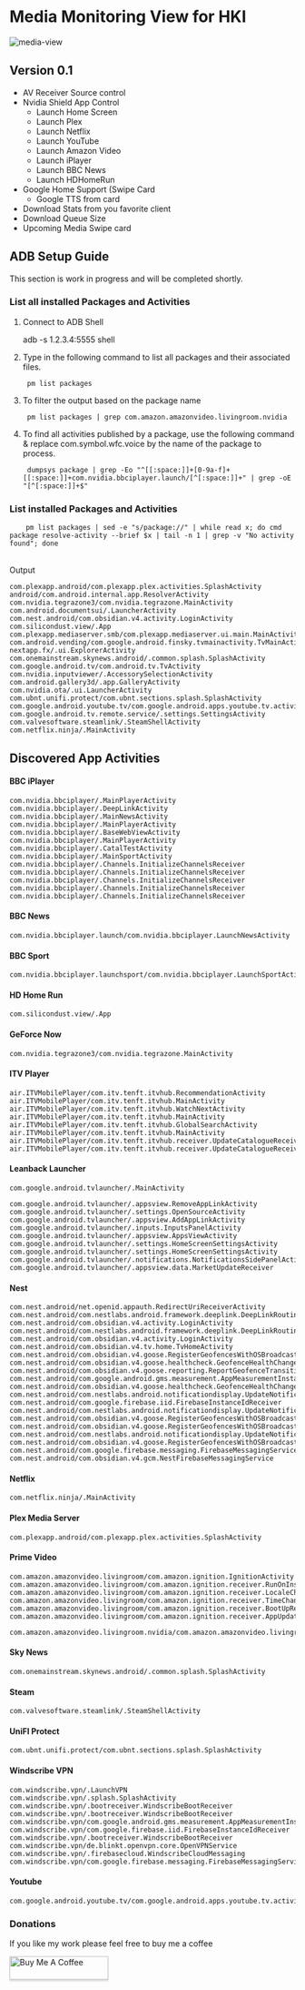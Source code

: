 # Media Monitoring View for HKI


![media-view](https://github.com/noodlemctwoodle/homeassistant/blob/master/www/images/github/views/media_monitor.png)


## Version 0.1
 - AV Receiver Source control
 - Nvidia Shield App Control
    - Launch Home Screen
    - Launch Plex
    - Launch Netflix
    - Launch YouTube
    - Launch Amazon Video
    - Launch iPlayer
    - Launch BBC News
    - Launch HDHomeRun
 - Google Home Support (Swipe Card
    - Google TTS from card
 - Download Stats from you favorite client
 - Download Queue Size
 - Upcoming Media Swipe card













## ADB Setup Guide 

This section is work in progress and will be completed shortly. 

### List all installed Packages and Activities

1. Connect to ADB Shell 

    adb -s 1.2.3.4:5555 shell

2. Type in the following command to list all packages and their associated files. 

        pm list packages

3. To filter the output based on the package name

        pm list packages | grep com.amazon.amazonvideo.livingroom.nvidia

4. To find all activities published by a package, use the following command & replace com.symbol.wfc.voice by the name of the package to process.

        dumpsys package | grep -Eo "^[[:space:]]+[0-9a-f]+[[:space:]]+com.nvidia.bbciplayer.launch/[^[:space:]]+" | grep -oE "[^[:space:]]+$"


### List installed Packages and Activities

        pm list packages | sed -e "s/package://" | while read x; do cmd package resolve-activity --brief $x | tail -n 1 | grep -v "No activity found"; done 

</br> Output

    com.plexapp.android/com.plexapp.plex.activities.SplashActivity
    android/com.android.internal.app.ResolverActivity
    com.nvidia.tegrazone3/com.nvidia.tegrazone.MainActivity
    com.android.documentsui/.LauncherActivity
    com.nest.android/com.obsidian.v4.activity.LoginActivity
    com.silicondust.view/.App
    com.plexapp.mediaserver.smb/com.plexapp.mediaserver.ui.main.MainActivity
    com.android.vending/com.google.android.finsky.tvmainactivity.TvMainActivity
    nextapp.fx/.ui.ExplorerActivity
    com.onemainstream.skynews.android/.common.splash.SplashActivity
    com.google.android.tv/com.android.tv.TvActivity
    com.nvidia.inputviewer/.AccessorySelectionActivity
    com.android.gallery3d/.app.GalleryActivity
    com.nvidia.ota/.ui.LauncherActivity
    com.ubnt.unifi.protect/com.ubnt.sections.splash.SplashActivity
    com.google.android.youtube.tv/com.google.android.apps.youtube.tv.activity.ShellActivity
    com.google.android.tv.remote.service/.settings.SettingsActivity
    com.valvesoftware.steamlink/.SteamShellActivity
    com.netflix.ninja/.MainActivity




## Discovered App Activities


#### BBC iPlayer

    com.nvidia.bbciplayer/.MainPlayerActivity
    com.nvidia.bbciplayer/.DeepLinkActivity
    com.nvidia.bbciplayer/.MainNewsActivity
    com.nvidia.bbciplayer/.MainPlayerActivity
    com.nvidia.bbciplayer/.BaseWebViewActivity
    com.nvidia.bbciplayer/.MainPlayerActivity
    com.nvidia.bbciplayer/.CatalTestActivity
    com.nvidia.bbciplayer/.MainSportActivity
    com.nvidia.bbciplayer/.Channels.InitializeChannelsReceiver
    com.nvidia.bbciplayer/.Channels.InitializeChannelsReceiver
    com.nvidia.bbciplayer/.Channels.InitializeChannelsReceiver
    com.nvidia.bbciplayer/.Channels.InitializeChannelsReceiver
    com.nvidia.bbciplayer/.Channels.InitializeChannelsReceiver


#### BBC News

    com.nvidia.bbciplayer.launch/com.nvidia.bbciplayer.LaunchNewsActivity

#### BBC Sport

    com.nvidia.bbciplayer.launchsport/com.nvidia.bbciplayer.LaunchSportActivity

#### HD Home Run    
    
    com.silicondust.view/.App

#### GeForce Now

    com.nvidia.tegrazone3/com.nvidia.tegrazone.MainActivity

#### ITV Player

    air.ITVMobilePlayer/com.itv.tenft.itvhub.RecommendationActivity
    air.ITVMobilePlayer/com.itv.tenft.itvhub.MainActivity
    air.ITVMobilePlayer/com.itv.tenft.itvhub.WatchNextActivity
    air.ITVMobilePlayer/com.itv.tenft.itvhub.MainActivity
    air.ITVMobilePlayer/com.itv.tenft.itvhub.GlobalSearchActivity
    air.ITVMobilePlayer/com.itv.tenft.itvhub.MainActivity
    air.ITVMobilePlayer/com.itv.tenft.itvhub.receiver.UpdateCatalogueReceiver
    air.ITVMobilePlayer/com.itv.tenft.itvhub.receiver.UpdateCatalogueReceiver

#### Leanback Launcher

    com.google.android.tvlauncher/.MainActivity

    com.google.android.tvlauncher/.appsview.RemoveAppLinkActivity
    com.google.android.tvlauncher/.settings.OpenSourceActivity
    com.google.android.tvlauncher/.appsview.AddAppLinkActivity
    com.google.android.tvlauncher/.inputs.InputsPanelActivity
    com.google.android.tvlauncher/.appsview.AppsViewActivity
    com.google.android.tvlauncher/.settings.HomeScreenSettingsActivity
    com.google.android.tvlauncher/.settings.HomeScreenSettingsActivity
    com.google.android.tvlauncher/.notifications.NotificationsSidePanelActivity
    com.google.android.tvlauncher/.appsview.data.MarketUpdateReceiver

#### Nest
    com.nest.android/net.openid.appauth.RedirectUriReceiverActivity
    com.nest.android/com.nestlabs.android.framework.deeplink.DeepLinkRoutingActivity
    com.nest.android/com.obsidian.v4.activity.LoginActivity
    com.nest.android/com.nestlabs.android.framework.deeplink.DeepLinkRoutingActivity
    com.nest.android/com.obsidian.v4.activity.LoginActivity
    com.nest.android/com.obsidian.v4.tv.home.TvHomeActivity
    com.nest.android/com.obsidian.v4.goose.RegisterGeofencesWithOSBroadcastReceiver
    com.nest.android/com.obsidian.v4.goose.healthcheck.GeofenceHealthChangeBroadcastReceiver
    com.nest.android/com.obsidian.v4.goose.reporting.ReportGeofenceTransitionBroadcastReceiver
    com.nest.android/com.google.android.gms.measurement.AppMeasurementInstallReferrerReceiver
    com.nest.android/com.obsidian.v4.goose.healthcheck.GeofenceHealthChangeBroadcastReceiver
    com.nest.android/com.nestlabs.android.notificationdisplay.UpdateNotificationChannelsBroadcastReceiver
    com.nest.android/com.google.firebase.iid.FirebaseInstanceIdReceiver
    com.nest.android/com.nestlabs.android.notificationdisplay.UpdateNotificationChannelsBroadcastReceiver
    com.nest.android/com.obsidian.v4.goose.RegisterGeofencesWithOSBroadcastReceiver
    com.nest.android/com.obsidian.v4.goose.RegisterGeofencesWithOSBroadcastReceiver
    com.nest.android/com.nestlabs.android.notificationdisplay.UpdateNotificationChannelsBroadcastReceiver
    com.nest.android/com.obsidian.v4.goose.RegisterGeofencesWithOSBroadcastReceiver
    com.nest.android/com.google.firebase.messaging.FirebaseMessagingService
    com.nest.android/com.obsidian.v4.gcm.NestFirebaseMessagingService

#### Netflix

    com.netflix.ninja/.MainActivity

#### Plex Media Server

    com.plexapp.android/com.plexapp.plex.activities.SplashActivity    

#### Prime Video

    com.amazon.amazonvideo.livingroom/com.amazon.ignition.IgnitionActivity
    com.amazon.amazonvideo.livingroom/com.amazon.ignition.receiver.RunOnInstallReceiver
    com.amazon.amazonvideo.livingroom/com.amazon.ignition.receiver.LocaleChangeReceiver
    com.amazon.amazonvideo.livingroom/com.amazon.ignition.receiver.TimeChangedReceiver
    com.amazon.amazonvideo.livingroom/com.amazon.ignition.receiver.BootUpReceiver
    com.amazon.amazonvideo.livingroom/com.amazon.ignition.receiver.AppUpdateReceiver

    com.amazon.amazonvideo.livingroom.nvidia/com.amazon.amazonvideo.livingroom.migrator.FileMigrationService

#### Sky News

    com.onemainstream.skynews.android/.common.splash.SplashActivity

#### Steam

    com.valvesoftware.steamlink/.SteamShellActivity

#### UniFI Protect

    com.ubnt.unifi.protect/com.ubnt.sections.splash.SplashActivity

#### Windscribe VPN

    com.windscribe.vpn/.LaunchVPN
    com.windscribe.vpn/.splash.SplashActivity
    com.windscribe.vpn/.bootreceiver.WindscribeBootReceiver
    com.windscribe.vpn/.bootreceiver.WindscribeBootReceiver
    com.windscribe.vpn/com.google.android.gms.measurement.AppMeasurementInstallReferrerReceiver
    com.windscribe.vpn/com.google.firebase.iid.FirebaseInstanceIdReceiver
    com.windscribe.vpn/.bootreceiver.WindscribeBootReceiver
    com.windscribe.vpn/de.blinkt.openvpn.core.OpenVPNService
    com.windscribe.vpn/.firebasecloud.WindscribeCloudMessaging
    com.windscribe.vpn/com.google.firebase.messaging.FirebaseMessagingService

#### Youtube

    com.google.android.youtube.tv/com.google.android.apps.youtube.tv.activity.ShellActivity


### Donations

If you like my work please feel free to buy me a coffee

<a href="https://www.buymeacoffee.com/noodlemctwoodle" target="_blank"><img src="https://www.buymeacoffee.com/assets/img/custom_images/orange_img.png" alt="Buy Me A Coffee" style="height: 41px !important;width: 174px !important;box-shadow: 0px 3px 2px 0px rgba(190, 190, 190, 0.5) !important;-webkit-box-shadow: 0px 3px 2px 0px rgba(190, 190, 190, 0.5) !important;" ></a>
